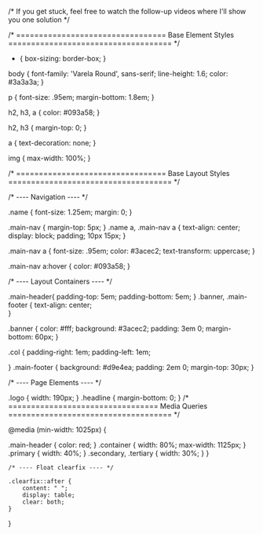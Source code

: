 /*
  If you get stuck, feel free to watch the follow-up videos where I'll show you one solution
*/

/* ================================= 
  Base Element Styles
==================================== */

* {
	box-sizing: border-box;
}

body {
	font-family: 'Varela Round', sans-serif;
	line-height: 1.6;
	color: #3a3a3a;
}

p {
	font-size: .95em;
	margin-bottom: 1.8em; 
}

h2,
h3,
a {
	color: #093a58;
}

h2,
h3 {
	margin-top: 0;
}

a {
	text-decoration: none;
}

img {
	max-width: 100%;
}

/* ================================= 
  Base Layout Styles
==================================== */

/* ---- Navigation ---- */

.name {
	font-size: 1.25em;
  margin: 0;
}

.main-nav {
  margin-top: 5px;
}
.name a,
.main-nav a {
	text-align: center;
  display: block;
  padding; 10px 15px;
}

.main-nav a {
	font-size: .95em;
	color: #3acec2;
	text-transform: uppercase;
}

.main-nav a:hover {
	color: #093a58;
}

/* ---- Layout Containers ---- */

.main-header{
  padding-top: 5em;
  padding-bottom: 5em;
}
.banner,
.main-footer {
  text-align: center;  
}

.banner {
	color: #fff;
	background: #3acec2;
  padding: 3em 0;
  margin-bottom: 60px;
}

.col {
  padding-right: 1em;
  padding-left: 1em;
    
}
.main-footer {
	background: #d9e4ea;
	padding: 2em 0;
	margin-top: 30px;
}

/* ---- Page Elements ---- */

.logo {
	width: 190px;
}
.headline {
  margin-bottom: 0;
}
/* ================================= 
  Media Queries
==================================== */

@media (min-width: 1025px) {
  
  .main-header {
  color: red;
}
  .container {
  width: 80%;
  max-width: 1125px;
}
  .primary {
  width: 40%;
}
  .secondary,
  .tertiary  {
   width: 30%;
 }
}

	/* ---- Float clearfix ---- */

	.clearfix::after {
		content: " ";
		display: table;
		clear: both;
  	}
}
